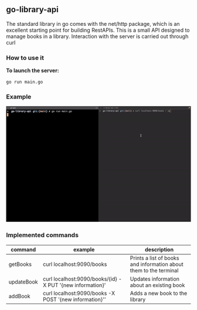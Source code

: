 ## go-library-api
The standard library in go comes with the net/http package, which is an excellent starting point for building RestAPIs.
This is a small API designed to manage books in a library.
Interaction with the server is carried out through curl
### How to use it
**To launch the server:**
```
go run main.go
```
### Example
![](example.gif)
### Implemented commands
| command | example | description |
|---|---|---|
| getBooks | curl localhost:9090/books | Prints a list of books and information about them to the terminal |
| updateBook | curl localhost:9090/books/{id} -X PUT '{new information}' | Updates information about an existing book
| addBook | curl localhost:9090/books -X POST '{new information}'' | Adds a new book to the library
